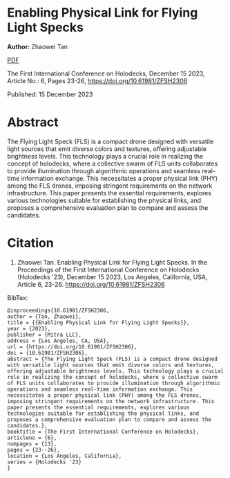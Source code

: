 # Enabling Physical Link for Flying Light Specks

**Author:** Zhaowei Tan

[PDF](./EnablingPhyLinkFLS.pdf)

The First International Conference on Holodecks, December 15 2023, Article No.: 6, Pages 23-26, https://doi.org/10.61981/ZFSH2306

Published:  15 December 2023

# Abstract
The Flying Light Speck (FLS) is a compact drone designed with versatile light sources that emit diverse colors and textures, offering adjustable brightness levels. This technology plays a crucial role in realizing the concept of holodecks, where a collective swarm of FLS units collaborates to provide illumination through algorithmic operations and seamless real-time information exchange. This necessitates a proper physical link (PHY) among the FLS drones, imposing stringent requirements on the network infrastructure. This paper presents the essential requirements, explores various technologies suitable for establishing the physical links, and proposes a comprehensive evaluation plan to compare and assess the candidates.

# Citation

1. Zhaowei Tan.  Enabling Physical Link for Flying Light Specks.  In the Proceedings of the First International Conference on Holodecks (Holodecks '23), December 15 2023, Los Angeles, California, USA, Article 6, 23-26.  https://doi.org/10.61981/ZFSH2306

BibTex:
```
@inproceedings{10.61981/ZFSH2306,
author = {Tan, Zhaowei}, 
title = {{Enabling Physical Link for Flying Light Specks}},
year = {2023}, 
publisher = {Mitra LLC}, 
address = {Los Angeles, CA, USA}, 
url = {https://doi.org/10.61981/ZFSH2306}, 
doi = {10.61981/ZFSH2306}, 
abstract = {The Flying Light Speck (FLS) is a compact drone designed with versatile light sources that emit diverse colors and textures, offering adjustable brightness levels. This technology plays a crucial role in realizing the concept of holodecks, where a collective swarm of FLS units collaborates to provide illumination through algorithmic operations and seamless real-time information exchange. This necessitates a proper physical link (PHY) among the FLS drones, imposing stringent requirements on the network infrastructure. This paper presents the essential requirements, explores various technologies suitable for establishing the physical links, and proposes a comprehensive evaluation plan to compare and assess the candidates.},
booktitle = {The First International Conference on Holodecks}, 
articleno = {6}, 
numpages = {13}, 
pages = {23--26},
location = {Los Angeles, California}, 
series = {Holodecks '23} 
}
```
